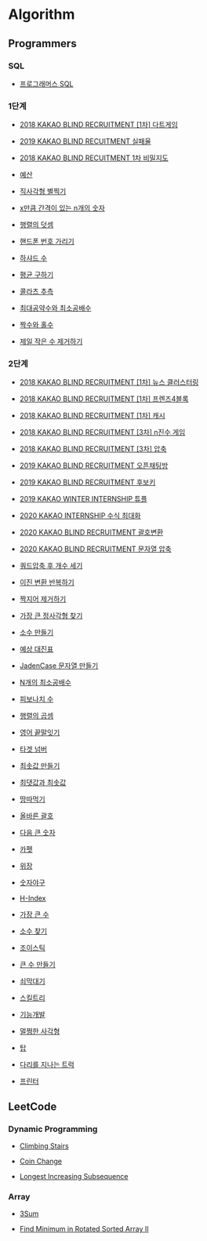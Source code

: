 # Algorithm

## Programmers

### SQL   
 - [프로그래머스 SQL](https://fomaios.tistory.com/entry/%ED%94%84%EB%A1%9C%EA%B7%B8%EB%9E%98%EB%A8%B8%EC%8A%A4-%EC%96%B4%EB%A6%B0-%EB%8F%99%EB%AC%BC-%EC%B0%BE%EA%B8%B0-SQL)   
 
### 1단계   

- [2018 KAKAO BLIND RECRUITMENT [1차] 다트게임](https://fomaios.tistory.com/entry/2018-KAKAO-BLIND-RECRUITMENT-1%EC%B0%A8-%EB%8B%A4%ED%8A%B8%EA%B2%8C%EC%9E%84?category=786838)   

- [2019 KAKAO BLIND RECUITMENT 실패율](https://fomaios.tistory.com/entry/2019-KAKAO-BLIND-RECUITMENT-Swift?category=786838)   


- [2018 KAKAO BLIND RECUITMENT 1차 비밀지도](https://fomaios.tistory.com/entry/%ED%94%84%EB%A1%9C%EA%B7%B8%EB%9E%98%EB%A8%B8%EC%8A%A4-2?category=786838)   

- [예산](https://fomaios.tistory.com/entry/%ED%94%84%EB%A1%9C%EA%B7%B8%EB%9E%98%EB%A8%B8%EC%8A%A4-%EC%98%88%EC%82%B0-Swift?category=786838)  

- [직사각형 별찍기](https://fomaios.tistory.com/entry/%ED%94%84%EB%A1%9C%EA%B7%B8%EB%9E%98%EB%A8%B8%EC%8A%A4-%EC%A7%81%EC%82%AC%EA%B0%81%ED%98%95-%EB%B3%84%EC%B0%8D%EA%B8%B0-Swift?category=786838) 

- [x만큼 간격이 있는 n개의 숫자](https://fomaios.tistory.com/entry/%ED%94%84%EB%A1%9C%EA%B7%B8%EB%9E%98%EB%A8%B8%EC%8A%A4-x%EB%A7%8C%ED%81%BC-%EA%B0%84%EA%B2%A9%EC%9D%B4-%EC%9E%88%EB%8A%94-n%EA%B0%9C%EC%9D%98-%EC%88%AB%EC%9E%90-Swift?category=786838) 

- [행렬의 덧셈](https://fomaios.tistory.com/entry/%ED%94%84%EB%A1%9C%EA%B7%B8%EB%9E%98%EB%A8%B8%EC%8A%A4-%ED%96%89%EB%A0%AC%EC%9D%98-%EB%8D%A7%EC%85%88-Swift?category=786838) 

- [핸드폰 번호 가리기](https://fomaios.tistory.com/entry/%ED%94%84%EB%A1%9C%EA%B7%B8%EB%9E%98%EB%A8%B8%EC%8A%A4-%ED%95%B8%EB%93%9C%ED%8F%B0-%EB%B2%88%ED%98%B8-%EA%B0%80%EB%A6%AC%EA%B8%B0-Swift?category=786838) 

- [하샤드 수](https://fomaios.tistory.com/entry/%ED%94%84%EB%A1%9C%EA%B7%B8%EB%9E%98%EB%A8%B8%EC%8A%A4-%ED%95%98%EC%83%A4%EB%93%9C-%EC%88%98-Swift?category=786838) 

- [평균 구하기](https://fomaios.tistory.com/entry/%ED%94%84%EB%A1%9C%EA%B7%B8%EB%9E%98%EB%A8%B8%EC%8A%A4-%ED%8F%89%EA%B7%A0%EA%B5%AC%ED%95%98%EA%B8%B0-Swift?category=786838) 

- [콜라츠 추측](https://fomaios.tistory.com/entry/%ED%94%84%EB%A1%9C%EA%B7%B8%EB%9E%98%EB%A8%B8%EC%8A%A4-%EC%BD%9C%EB%9D%BC%EC%B8%A0-%EC%B6%94%EC%B8%A1-Swift?category=786838) 

- [최대공약수와 최소공배수](https://fomaios.tistory.com/m/entry/프로그래머스-최대공약수와-최소공배수-Swift?category=786838)

- [짝수와 홀수](https://fomaios.tistory.com/entry/%ED%94%84%EB%A1%9C%EA%B7%B8%EB%9E%98%EB%A8%B8%EC%8A%A4-1?category=786838)

- [제일 작은 수 제거하기](https://fomaios.tistory.com/entry/%ED%94%84%EB%A1%9C%EA%B7%B8%EB%9E%98%EB%A8%B8%EC%8A%A4-%EC%A0%9C%EC%9D%BC-%EC%9E%91%EC%9D%80-%EC%88%98-%EC%A0%9C%EA%B1%B0%ED%95%98%EA%B8%B0-Swift?category=786838)

### 2단계

- [2018 KAKAO BLIND RECRUITMENT [1차] 뉴스 클러스터링](https://fomaios.tistory.com/entry/2018-KAKAO-BLIND-RECRUITMENT-1%EC%B0%A8-%EB%89%B4%EC%8A%A4-%ED%81%B4%EB%9F%AC%EC%8A%A4%ED%84%B0%EB%A7%81-Swift?category=786838)   

- [2018 KAKAO BLIND RECRUITMENT [1차] 프렌즈4블록](https://fomaios.tistory.com/entry/2018-KAKAO-BLIND-RECRUITMENT1%EC%B0%A8-%ED%94%84%EB%A0%8C%EC%A6%884%EB%B8%94%EB%A1%9D)  

- [2018 KAKAO BLIND RECRUITMENT [1차] 캐시](https://fomaios.tistory.com/entry/2018-KAKAO-BLIND-RECRUITMENT-1%EC%B0%A8-%EC%BA%90%EC%8B%9C-Swift?category=786838)  

- [2018 KAKAO BLIND RECRUITMENT [3차] n진수 게임](https://fomaios.tistory.com/entry/2018-KAKAO-BLIND-RECRUITMENT-3%EC%B0%A8-n%EC%A7%84%EC%88%98-%EA%B2%8C%EC%9E%84-Swift)   

- [2018 KAKAO BLIND RECRUITMENT [3차] 압축](https://fomaios.tistory.com/entry/2018-KAKAO-BLIND-RECRUITMENT-3%EC%B0%A8-n%EC%A7%84%EC%88%98-%EA%B2%8C%EC%9E%84-Swift)   

- [2019 KAKAO BLIND RECRUITMENT 오픈채팅방](https://fomaios.tistory.com/entry/2019-KAKAO-BLIND-RECRUITMENT-%EC%98%A4%ED%94%88%EC%B1%84%ED%8C%85%EB%B0%A9-Swift?category=786838)  

- [2019 KAKAO BLIND RECRUITMENT 후보키](https://fomaios.tistory.com/entry/2019-KAKAO-BLIND-RECRUITMENT-%ED%9B%84%EB%B3%B4%ED%82%A4-Swift)  

- [2019 KAKAO WINTER INTERNSHIP 튜플](https://fomaios.tistory.com/entry/2019-%EC%B9%B4%EC%B9%B4%EC%98%A4-%EA%B0%9C%EB%B0%9C%EC%9E%90-%EA%B2%A8%EC%9A%B8-%EC%9D%B8%ED%84%B4%EC%89%BD-%ED%8A%9C%ED%94%8C-Swift?category=786838)  

- [2020 KAKAO INTERNSHIP 수식 최대화](https://fomaios.tistory.com/entry/2020-%EC%B9%B4%EC%B9%B4%EC%98%A4-%EC%9D%B8%ED%84%B4%EC%89%BD-%EC%88%98%EC%8B%9D-%EC%B5%9C%EB%8C%80%ED%99%94-Swift-%ED%92%80%EC%9D%B4-%EB%8D%9C%EC%94%80?category=786838)   

- [2020 KAKAO BLIND RECRUITMENT 괄호변환](https://fomaios.tistory.com/entry/%ED%94%84%EB%A1%9C%EA%B7%B8%EB%9E%98%EB%A8%B8%EC%8A%A4-%EA%B0%80%EC%9E%A5-%ED%81%B0-%EC%88%98-Level2-Swift?category=786838)   

- [2020 KAKAO BLIND RECRUITMENT 문자열 압축](https://fomaios.tistory.com/entry/2020-KAKAO-BLIND-RECRUITMENT-%EB%AC%B8%EC%9E%90%EC%97%B4-%EC%95%95%EC%B6%95-Swift?category=786838)   

- [쿼드압축 후 개수 세기](https://fomaios.tistory.com/entry/2018-KAKAO-BLIND-RECRUITMENT-3%EC%B0%A8-%EC%95%95%EC%B6%95-Swift)  

- [이진 변환 반복하기](https://fomaios.tistory.com/entry/%ED%94%84%EB%A1%9C%EA%B7%B8%EB%9E%98%EB%A8%B8%EC%8A%A4-%EC%9B%94%EA%B0%84-%EC%BD%94%EB%93%9C-%EC%B1%8C%EB%A6%B0%EC%A7%80-%EC%8B%9C%EC%A6%8C1%EC%9D%B4%EC%A7%84-%EB%B3%80%ED%99%98-Swift)  

- [짝지어 제거하기](https://fomaios.tistory.com/entry/%ED%94%84%EB%A1%9C%EA%B7%B8%EB%9E%98%EB%A8%B8%EC%8A%A4-%EC%A7%9D%EC%A7%80%EC%96%B4-%EC%A0%9C%EA%B1%B0%ED%95%98%EA%B8%B0-Swift)  

- [가장 큰 정사각형 찾기](https://fomaios.tistory.com/entry/%ED%94%84%EB%A1%9C%EA%B7%B8%EB%9E%98%EB%A8%B8%EC%8A%A4-%EA%B0%80%EC%9E%A5-%ED%81%B0-%EC%A0%95%EC%82%AC%EA%B0%81%ED%98%95-%EC%B0%BE%EA%B8%B0-Swift?category=786838)   

- [소수 만들기](https://fomaios.tistory.com/entry/%ED%94%84%EB%A1%9C%EA%B7%B8%EB%9E%98%EB%A8%B8%EC%8A%A4-%EC%86%8C%EC%88%98-%EB%A7%8C%EB%93%A4%EA%B8%B0-Swift?category=786838)  

- [예상 대진표](https://fomaios.tistory.com/entry/%ED%94%84%EB%A1%9C%EA%B7%B8%EB%9E%98%EB%A8%B8%EC%8A%A4-%EC%98%88%EC%83%81-%EB%8C%80%EC%A7%84%ED%91%9C-Swift)   

- [JadenCase 문자열 만들기](https://fomaios.tistory.com/entry/%ED%94%84%EB%A1%9C%EA%B7%B8%EB%9E%98%EB%A8%B8%EC%8A%A4-JadenCase-%EB%AC%B8%EC%9E%90%EC%97%B4-%EB%A7%8C%EB%93%A4%EA%B8%B0-Swift?category=786838)   

- [N개의 최소공배수](https://fomaios.tistory.com/entry/%ED%94%84%EB%A1%9C%EA%B7%B8%EB%9E%98%EB%A8%B8%EC%8A%A4-N%EA%B0%9C%EC%9D%98-%EC%B5%9C%EC%86%8C%EA%B3%B5%EB%B0%B0%EC%88%98-Swift?category=786838)  

- [피보나치 수](https://fomaios.tistory.com/entry/%ED%94%84%EB%A1%9C%EA%B7%B8%EB%9E%98%EB%A8%B8%EC%8A%A4-%ED%94%BC%EB%B3%B4%EB%82%98%EC%B9%98-%EC%88%98-Swift?category=786838)  

- [행렬의 곱셈](https://fomaios.tistory.com/entry/%ED%94%84%EB%A1%9C%EA%B7%B8%EB%9E%98%EB%A8%B8%EC%8A%A4-%ED%96%89%EB%A0%AC%EC%9D%98-%EA%B3%B1%EC%85%88-Swift?category=786838)  

- [영어 끝말잇기](https://fomaios.tistory.com/entry/%ED%94%84%EB%A1%9C%EA%B7%B8%EB%9E%98%EB%A8%B8%EC%8A%A4-%EC%98%81%EC%96%B4-%EB%81%9D%EB%A7%90%EC%9E%87%EA%B8%B0-Swift?category=786838)  

- [타겟 넘버](https://fomaios.tistory.com/entry/%ED%94%84%EB%A1%9C%EA%B7%B8%EB%9E%98%EB%A8%B8%EC%8A%A4-%ED%83%80%EA%B2%9F-%EB%84%98%EB%B2%84-Swift?category=786838)  

- [최솟값 만들기](https://fomaios.tistory.com/entry/%ED%94%84%EB%A1%9C%EA%B7%B8%EB%9E%98%EB%A8%B8%EC%8A%A4-%EC%B5%9C%EC%86%9F%EA%B0%92-%EB%A7%8C%EB%93%A4%EA%B8%B0-Swift?category=786838)  

- [최댓값과 최솟값](https://fomaios.tistory.com/entry/%ED%94%84%EB%A1%9C%EA%B7%B8%EB%9E%98%EB%A8%B8%EC%8A%A4-%EC%B5%9C%EB%8C%93%EA%B0%92%EA%B3%BC-%EC%B5%9C%EC%86%9F%EA%B0%92?category=786838)  

- [땅따먹기](https://fomaios.tistory.com/entry/%ED%94%84%EB%A1%9C%EA%B7%B8%EB%9E%98%EB%A8%B8%EC%8A%A4-%EB%95%85%EB%94%B0%EB%A8%B9%EA%B8%B0-Swift?category=786838)  

- [올바른 괄호](https://fomaios.tistory.com/entry/%ED%94%84%EB%A1%9C%EA%B7%B8%EB%9E%98%EB%A8%B8%EC%8A%A4-%EC%98%AC%EB%B0%94%EB%A5%B8-%EA%B4%84%ED%98%B8-Swift?category=786838)  

- [다음 큰 숫자](https://fomaios.tistory.com/entry/%ED%94%84%EB%A1%9C%EA%B7%B8%EB%9E%98%EB%A8%B8%EC%8A%A4-%EB%8B%A4%EC%9D%8C-%ED%81%B0-%EC%88%AB%EC%9E%90-Swift?category=786838)  

- [카펫](https://fomaios.tistory.com/entry/%ED%94%84%EB%A1%9C%EA%B7%B8%EB%9E%98%EB%A8%B8%EC%8A%A4-%EC%B9%B4%ED%8E%AB-Swift?category=786838)  

- [위장](https://fomaios.tistory.com/entry/%ED%94%84%EB%A1%9C%EA%B7%B8%EB%9E%98%EB%A8%B8%EC%8A%A4-%EC%9C%84%EC%9E%A5-Swift?category=786838)

- [숫자야구](https://fomaios.tistory.com/entry/%ED%94%84%EB%A1%9C%EA%B7%B8%EB%9E%98%EB%A8%B8%EC%8A%A4-%EC%88%AB%EC%9E%90%EC%95%BC%EA%B5%AC-Swift?category=786838)

- [H-Index](https://fomaios.tistory.com/entry/%ED%94%84%EB%A1%9C%EA%B7%B8%EB%9E%98%EB%A8%B8%EC%8A%A4-H-Index-Swift?category=786838)   

- [가장 큰 수](https://fomaios.tistory.com/entry/%ED%94%84%EB%A1%9C%EA%B7%B8%EB%9E%98%EB%A8%B8%EC%8A%A4-%EA%B0%80%EC%9E%A5-%ED%81%B0-%EC%88%98-Level2-Swift?category=786838)  

- [소수 찾기](https://fomaios.tistory.com/entry/%ED%94%84%EB%A1%9C%EA%B7%B8%EB%9E%98%EB%A8%B8%EC%8A%A4-%EC%86%8C%EC%88%98%EC%B0%BE%EA%B8%B0-Level-2-Swift?category=786838)    

- [조이스틱](https://fomaios.tistory.com/entry/%ED%94%84%EB%A1%9C%EA%B7%B8%EB%9E%98%EB%A8%B8%EC%8A%A4-%EC%A1%B0%EC%9D%B4%EC%8A%A4%ED%8B%B1-Swift?category=786838)  

- [큰 수 만들기](https://fomaios.tistory.com/entry/%ED%94%84%EB%A1%9C%EA%B7%B8%EB%9E%98%EB%A8%B8%EC%8A%A4-%ED%81%B0-%EC%88%98-%EB%A7%8C%EB%93%A4%EA%B8%B0-Swift?category=786838)   

- [쇠막대기](https://fomaios.tistory.com/entry/%ED%94%84%EB%A1%9C%EA%B7%B8%EB%9E%98%EB%A8%B8%EC%8A%A4-%EC%87%A0%EB%A7%89%EB%8C%80%EA%B8%B0-Swift?category=786838)   

- [스킬트리](https://fomaios.tistory.com/entry/%ED%94%84%EB%A1%9C%EA%B7%B8%EB%9E%98%EB%A8%B8%EC%8A%A4-%EC%8A%A4%ED%82%AC%ED%8A%B8%EB%A6%AC-Swift?category=786838)

- [기능개발](https://fomaios.tistory.com/m/entry/프로그래머스-기능개발-Swift?category=786838)

- [멀쩡한 사각형](https://fomaios.tistory.com/entry/%ED%94%84%EB%A1%9C%EA%B7%B8%EB%9E%98%EB%A8%B8%EC%8A%A4-%EB%A9%80%EC%A9%A1%ED%95%9C-%EC%82%AC%EA%B0%81%ED%98%95-Swift)

- [탑](https://fomaios.tistory.com/m/entry/프로그래머스-탑-Swift?category=786838)

- [다리를 지나는 트럭](https://fomaios.tistory.com/entry/%ED%94%84%EB%A1%9C%EA%B7%B8%EB%9E%98%EB%A8%B8%EC%8A%A4-%EB%8B%A4%EB%A6%AC%EB%A5%BC-%EC%A7%80%EB%82%98%EB%8A%94-%ED%8A%B8%EB%9F%AD-Swift?category=786838)

- [프린터](https://fomaios.tistory.com/entry/%ED%94%84%EB%A1%9C%EA%B7%B8%EB%9E%98%EB%A8%B8%EC%8A%A4-%ED%94%84%EB%A6%B0%ED%84%B0-Swift?category=786838)

## LeetCode 

### Dynamic Programming   
- [Climbing Stairs](https://fomaios.tistory.com/entry/Swift-LeetCode-Climbing-Stairs-Easy?category=786838)    

- [Coin Change](https://fomaios.tistory.com/entry/Swift-LeetCode-Coin-Change-Medium?category=786838)    

- [Longest Increasing Subsequence](https://fomaios.tistory.com/entry/LeetCode-Longest-Increasing-Subsequence)    


### Array   
- [3Sum](https://fomaios.tistory.com/entry/LeetCode-3Sum) 

- [Find Minimum in Rotated Sorted Array II](https://fomaios.tistory.com/entry/Leecode-Find-Minimum-in-Rotated-Sorted-Array-II-Swift?category=786838)

